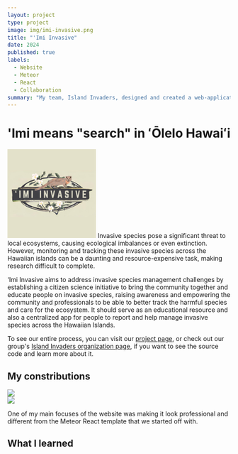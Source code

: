 ```yaml
---
layout: project
type: project
image: img/imi-invasive.png
title: "'Imi Invasive"
date: 2024
published: true
labels:
  - Website
  - Meteor
  - React
  - Collaboration
summary: "My team, Island Invaders, designed and created a web-application using Meteor React to address invasive species management challenges by establishing a citizen science initiative to bring the community together and educate people on invasive species."
---  
```

# 'Imi means "search" in ʻŌlelo Hawaiʻi
<img width="200px" 
     class="rounded float-start pe-4" 
     src="../img/imi-invasive.png" >
Invasive species pose a significant threat to local ecosystems, causing ecological imbalances or even extinction. However, monitoring and tracking these invasive species across the Hawaiian islands can be a daunting and resource-expensive task, making research difficult to complete.

‘Imi Invasive aims to address invasive species management challenges by establishing a citizen science initiative to bring the community together and educate people on invasive species, raising awareness and empowering the community and professionals to be able to better track the harmful species and care for the ecosystem. It should serve as an educational resource and also a centralized app for people to report and help manage invasive species across the Hawaiian Islands.

To see our entire process, you can visit our [project page]([https://islandinvaders.github.io/]), or check out our group's [Island Invaders organization page]([https://github.com/islandinvaders]), if you want to see the source code and learn more about it. 

## My constributions
<div style="display: flex; flex-direction: column;">
    <img width="400px" class="rounded float-start pe-4" src="../img/landing.png">
    <img width="400px" class="rounded float-start pe-4" src="../img/landing-2.png">
</div>

One of my main focuses of the website was making it look professional and different from the Meteor React template that we started off with. 


## What I learned
